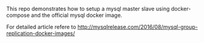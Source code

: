 This repo demonstrates how to setup a mysql master slave using docker-compose and the official mysql docker image.

For detailed article refere to http://mysqlrelease.com/2016/08/mysql-group-replication-docker-images/
